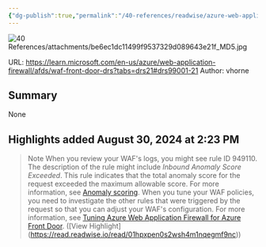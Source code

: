 ```yaml
---
{"dg-publish":true,"permalink":"/40-references/readwise/azure-web-application-firewall-drs-rule-groups-and-rules/","tags":["rw/articles"]}
---
```


![40 References/attachments/be6ec1dc11499f9537329d089643e21f_MD5.jpg](/img/user/40%20References/attachments/be6ec1dc11499f9537329d089643e21f_MD5.jpg)
  
URL: https://learn.microsoft.com/en-us/azure/web-application-firewall/afds/waf-front-door-drs?tabs=drs21#drs99001-21
Author: vhorne

## Summary

None

## Highlights added August 30, 2024 at 2:23 PM
>Note
>When you review your WAF's logs, you might see rule ID 949110. The description of the rule might include *Inbound Anomaly Score Exceeded*.
>This rule indicates that the total anomaly score for the request exceeded the maximum allowable score. For more information, see [Anomaly scoring](https://learn.microsoft.com/en-us/azure/web-application-firewall/afds/waf-front-door-drs?tabs=drs21#anomaly-scoring-mode).
>When you tune your WAF policies, you need to investigate the other rules that were triggered by the request so that you can adjust your WAF's configuration. For more information, see [Tuning Azure Web Application Firewall for Azure Front Door](https://learn.microsoft.com/en-us/azure/web-application-firewall/afds/waf-front-door-drs?tabs=drs21/waf-front-door-tuning). ([View Highlight] (https://read.readwise.io/read/01hpxpen0s2wsh4m1nqegmf9nc))


